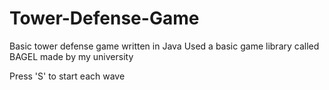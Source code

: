 # Tower-Defense-Game

Basic tower defense game written in Java
Used a basic game library called BAGEL made by my university

Press 'S' to start each wave
